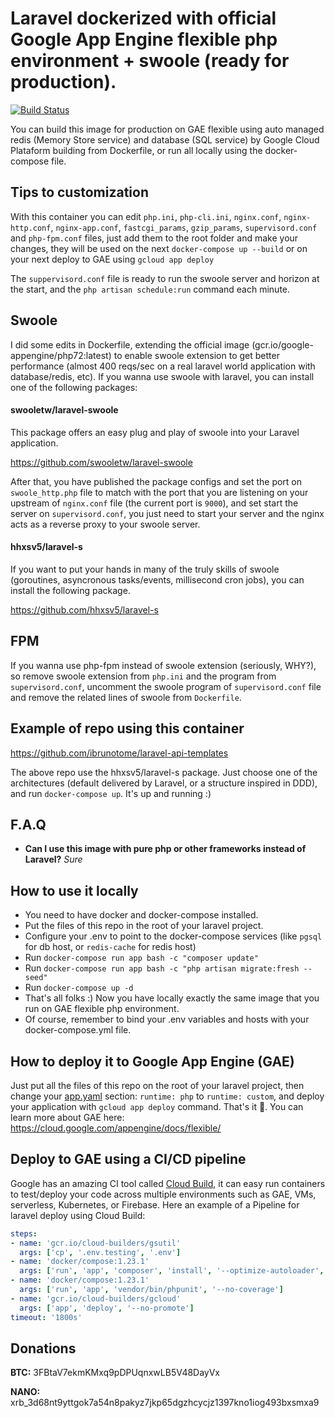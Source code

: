 # Laravel dockerized with official Google App Engine flexible php environment + swoole (ready for production).

[![Build Status](https://semaphoreci.com/api/v1/ibrunotome/docker-laravel-appengine/branches/master/badge.svg)](https://semaphoreci.com/ibrunotome/docker-laravel-appengine)

You can build this image for production on GAE flexible using auto managed redis (Memory Store service) and database (SQL service) by Google Cloud Plataform building from Dockerfile, or run all locally using the docker-compose file.

## Tips to customization

With this container you can edit `php.ini`, `php-cli.ini`, `nginx.conf`, `nginx-http.conf`, `nginx-app.conf`, `fastcgi_params`, `gzip_params`, `supervisord.conf` and `php-fpm.conf` files, just add them to the root folder and make your changes, they will be used on the next `docker-compose up --build` or on your next deploy to GAE using `gcloud app deploy`

The `suppervisord.conf` file is ready to run the swoole server and horizon at the start, and the `php artisan schedule:run` command each minute.

## Swoole

I did some edits in Dockerfile, extending the official image (gcr.io/google-appengine/php72:latest) to enable swoole extension to get better performance (almost 400 reqs/sec on a real laravel world application with database/redis, etc). If you wanna use swoole with laravel, you can install one of the following packages: 

#### swooletw/laravel-swoole

This package offers an easy plug and play of swoole into your Laravel application.

https://github.com/swooletw/laravel-swoole 

After that, you have published the package configs and set the port on `swoole_http.php` file to match with the port that you are listening on your upstream of `nginx.conf` file (the current port is `9000`), and set start the server on `supervisord.conf`, you just need to start your server and the nginx acts as a reverse proxy to your swoole server.

#### hhxsv5/laravel-s

If you want to put your hands in many of the truly skills of swoole (goroutines, asyncronous tasks/events, millisecond cron jobs), you can install the following package.

https://github.com/hhxsv5/laravel-s


## FPM

If you wanna use php-fpm instead of swoole extension (seriously, WHY?), so remove swoole extension from `php.ini` and the program from `supervisord.conf`, uncomment the swoole program of `supervisord.conf` file and remove the related lines of swoole from `Dockerfile`.

## Example of repo using this container

https://github.com/ibrunotome/laravel-api-templates

The above repo use the hhxsv5/laravel-s package. Just choose one of the architectures (default delivered by Laravel, or a structure inspired in DDD), and run `docker-compose up`. It's up and running :)

## F.A.Q

- **Can I use this image with pure php or other frameworks instead of Laravel?** *Sure*

## How to use it locally

- You need to have docker and docker-compose installed.
- Put the files of this repo in the root of your laravel project.
- Configure your .env to point to the docker-compose services (like `pgsql` for db host, or `redis-cache` for redis host)
- Run ```docker-compose run app bash -c "composer update"```
- Run ```docker-compose run app bash -c "php artisan migrate:fresh --seed"```
- Run ```docker-compose up -d```
- That's all folks :) Now you have locally exactly the same image that you run on GAE flexible php environment.
- Of course, remember to bind your .env variables and hosts with your docker-compose.yml file.

## How to deploy it to Google App Engine (GAE)

Just put all the files of this repo on the root of your laravel project, then change your [app.yaml](https://cloud.google.com/appengine/docs/flexible/php/configuring-your-app-with-app-yaml) section: `runtime: php` to `runtime: custom`, and deploy your application with `gcloud app deploy` command. That's it 🎉. You can learn more about GAE here: https://cloud.google.com/appengine/docs/flexible/

## Deploy to GAE using a CI/CD pipeline

Google has an amazing CI tool called [Cloud Build](https://cloud.google.com/cloud-build/), it can easy run containers to test/deploy your code  across multiple environments such as GAE, VMs, serverless, Kubernetes, or Firebase. Here an example of a Pipeline for laravel deploy using Cloud Build:

```yaml
steps:
- name: 'gcr.io/cloud-builders/gsutil'
  args: ['cp', '.env.testing', '.env']
- name: 'docker/compose:1.23.1'
  args: ['run', 'app', 'composer', 'install', '--optimize-autoloader', '--no-interaction', '--no-ansi', '--no-progress', '--no-scripts', '--prefer-dist']
- name: 'docker/compose:1.23.1'
  args: ['run', 'app', 'vendor/bin/phpunit', '--no-coverage']
- name: 'gcr.io/cloud-builders/gcloud'
  args: ['app', 'deploy', '--no-promote']
timeout: '1800s'
```

## Donations

**BTC:** 3FBtaV7ekmKMxq9pDPUqnxwLB5V48DayVx

**NANO:** xrb_3d68nt9yttgok7a54n8pakyz7jkp65dgzhcycjz1397kno1iog493bxsmxa9
